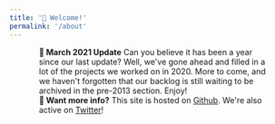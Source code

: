 ```yaml
---
title: '👋 Welcome!'
permalink: '/about'
---
```


<div class="alert alert-success text-center" style="margin-left: auto; margin-right:auto; max-width: 400px;" role="alert">
  <strong>🧩  March 2021 Update</strong>
  Can you believe it has been a year since our last update? Well, we've gone ahead and filled in a lot of the projects we worked on in 2020. More to come, and we haven't forgotten that our backlog is still waiting to be archived in the pre-2013 section. Enjoy!
</div>

<div class="alert alert-info text-center" style="margin-left: auto; margin-right:auto; max-width: 400px;" role="alert">
  <strong>🙋‍ Want more info?</strong> This site is hosted on <u><a href="https://github.com/insanj/works">Github</a></u>. We're also active on <u><a href="https://twitter.com/insanj">Twitter</a></u>!
</div>